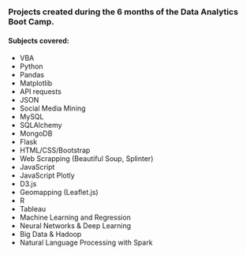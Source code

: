 ### Projects created during the 6 months of the Data Analytics Boot Camp.

#### Subjects covered:
* VBA
* Python
* Pandas
* Matplotlib
* API requests
* JSON
* Social Media Mining
* MySQL
* SQLAlchemy
* MongoDB
* Flask
* HTML/CSS/Bootstrap
* Web Scrapping (Beautiful Soup, Splinter)
* JavaScript
* JavaScript Plotly
* D3.js
* Geomapping (Leaflet.js)
* R
* Tableau
* Machine Learning and Regression
* Neural Networks & Deep Learning
* Big Data & Hadoop
* Natural Language Processing with Spark
